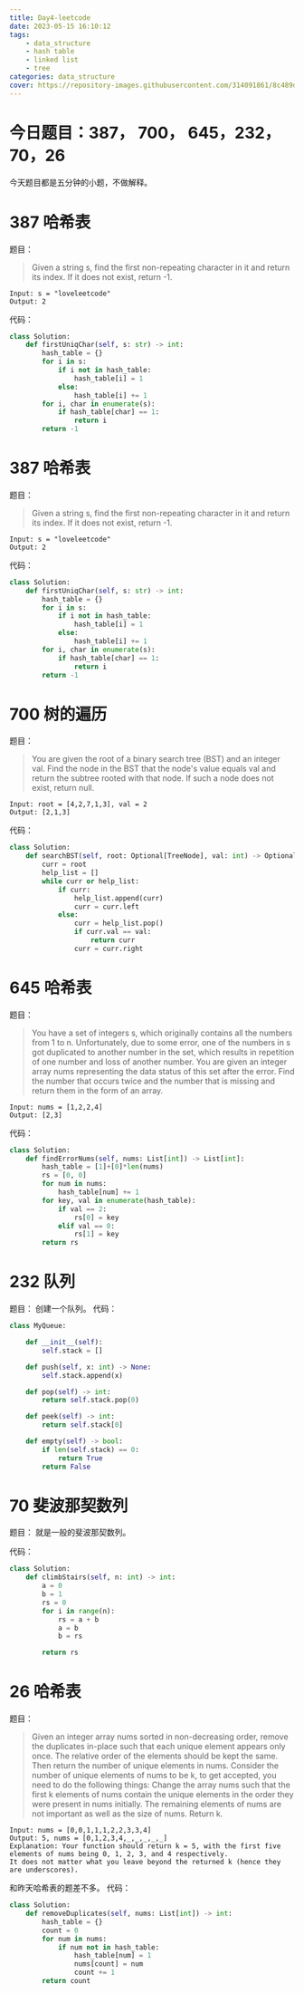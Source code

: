 ```yaml
---
title: Day4-leetcode
date: 2023-05-15 16:10:12
tags: 
    - data_structure
    - hash table
    - linked list
    - tree
categories: data_structure
cover: https://repository-images.githubusercontent.com/314091861/8c489d80-2ad2-11eb-96f0-9559eae37f57
---
```

# 今日题目：387， 700， 645，232，70，26

今天题目都是五分钟的小题，不做解释。

# 387 哈希表
题目：
> Given a string s, find the first non-repeating character in it and return its index. If it does not exist, return -1.
```
Input: s = "loveleetcode"
Output: 2
```
代码：
```PYTHON
class Solution:
    def firstUniqChar(self, s: str) -> int:
        hash_table = {}
        for i in s:
            if i not in hash_table:
                hash_table[i] = 1
            else:
                hash_table[i] += 1
        for i, char in enumerate(s):
            if hash_table[char] == 1:
                return i
        return -1
```
# 387 哈希表
题目：
> Given a string s, find the first non-repeating character in it and return its index. If it does not exist, return -1.
```
Input: s = "loveleetcode"
Output: 2
```
代码：
```PYTHON
class Solution:
    def firstUniqChar(self, s: str) -> int:
        hash_table = {}
        for i in s:
            if i not in hash_table:
                hash_table[i] = 1
            else:
                hash_table[i] += 1
        for i, char in enumerate(s):
            if hash_table[char] == 1:
                return i
        return -1
```

# 700 树的遍历
题目：
> You are given the root of a binary search tree (BST) and an integer val.
Find the node in the BST that the node's value equals val and return the subtree rooted with that node. If such a node does not exist, return null.

```
Input: root = [4,2,7,1,3], val = 2
Output: [2,1,3]
```
代码：
```PYTHON
class Solution:
    def searchBST(self, root: Optional[TreeNode], val: int) -> Optional[TreeNode]:
        curr = root
        help_list = []
        while curr or help_list:
            if curr:
                help_list.append(curr)
                curr = curr.left
            else:
                curr = help_list.pop()
                if curr.val == val:
                    return curr
                curr = curr.right
```
# 645 哈希表
题目：
> You have a set of integers s, which originally contains all the numbers from 1 to n. Unfortunately, due to some error, one of the numbers in s got duplicated to another number in the set, which results in repetition of one number and loss of another number.
You are given an integer array nums representing the data status of this set after the error.
Find the number that occurs twice and the number that is missing and return them in the form of an array.

```
Input: nums = [1,2,2,4]
Output: [2,3]
```
代码：
```PYTHON
class Solution:
    def findErrorNums(self, nums: List[int]) -> List[int]:
        hash_table = [1]+[0]*len(nums)
        rs = [0, 0]
        for num in nums:
            hash_table[num] += 1
        for key, val in enumerate(hash_table):
            if val == 2:
                rs[0] = key
            elif val == 0:
                rs[1] = key
        return rs
```

# 232 队列
题目：
创建一个队列。
代码：
```PYTHON
class MyQueue:

    def __init__(self):
        self.stack = []

    def push(self, x: int) -> None:
        self.stack.append(x)

    def pop(self) -> int:
        return self.stack.pop(0)

    def peek(self) -> int:
        return self.stack[0]

    def empty(self) -> bool:
        if len(self.stack) == 0:
            return True
        return False
```
# 70 斐波那契数列
题目：
就是一般的斐波那契数列。

代码：
```PYTHON
class Solution:
    def climbStairs(self, n: int) -> int:
        a = 0
        b = 1
        rs = 0
        for i in range(n):
            rs = a + b
            a = b
            b = rs

        return rs
```
# 26 哈希表
题目：
> Given an integer array nums sorted in non-decreasing order, remove the duplicates in-place such that each unique element appears only once. The relative order of the elements should be kept the same. Then return the number of unique elements in nums.
Consider the number of unique elements of nums to be k, to get accepted, you need to do the following things:
Change the array nums such that the first k elements of nums contain the unique elements in the order they were present in nums initially. The remaining elements of nums are not important as well as the size of nums.
Return k.

```
Input: nums = [0,0,1,1,1,2,2,3,3,4]
Output: 5, nums = [0,1,2,3,4,_,_,_,_,_]
Explanation: Your function should return k = 5, with the first five elements of nums being 0, 1, 2, 3, and 4 respectively.
It does not matter what you leave beyond the returned k (hence they are underscores).

```
和昨天哈希表的题差不多。
代码：
```PYTHON
class Solution:
    def removeDuplicates(self, nums: List[int]) -> int:
        hash_table = {}
        count = 0
        for num in nums:
            if num not in hash_table:
                hash_table[num] = 1
                nums[count] = num
                count += 1
        return count
```